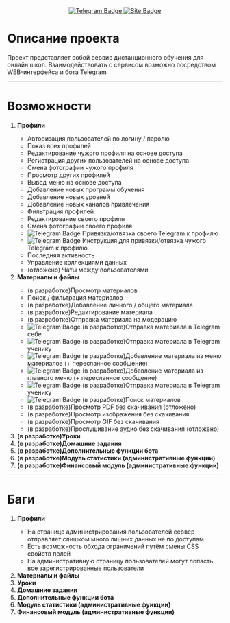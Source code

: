 <div id="badges" align="center">
    <a href="https://t.me/devil_on_the_wheel">
        <img src="https://img.shields.io/badge/разработчик-26A5E4?style=for-the-badge&logo=telegram&logoColor=white" alt="Telegram Badge"/>
    </a>
    <a href="http://80.87.192.255:8080">
        <img src="https://img.shields.io/badge/попробовать-0078D7?style=for-the-badge&logo=microsoftedge&logoColor=white" alt="Site Badge"/>
    </a>
</div>
<h1>Описание проекта</h1>
Проект представляет собой сервис дистанционного обучения для онлайн школ. Взаимодействовать с сервисом возможно посредством WEB-интерфейса и бота Telegram

---
<h1>Возможности</h1>
<ol>
    <li><b>Профили</b></li>
        <ul>
            <li>Авторизация пользователей по логину / паролю</li>
            <li>Показ всех профилей</li>
            <li>Редактирование чужого профиля на основе доступа</li>
            <li>Регистрация других пользователей на основе доступа</li>
            <li>Смена фотографии чужого профиля</li>
            <li>Просмотр других профилей</li>
            <li>Вывод меню на основе доступа</li>
            <li>Добавление новых программ обучения</li>
            <li>Добавление новых уровней</li>
            <li>Добавление новых каналов привлечения</li>
            <li>Фильтрация профилей</li>
            <li>Редактирование своего профиля</li>
            <li>Смена фотографии своего профиля</li>
            <li><img src="https://img.shields.io/badge/TG-26A5E4?style=for-the-badge&logo=telegram&logoColor=white" alt="Telegram Badge"/>
                Привязка/отвязка своего Telegram к профилю</li>
            <li><img src="https://img.shields.io/badge/TG-26A5E4?style=for-the-badge&logo=telegram&logoColor=white" alt="Telegram Badge"/>
                Инструкция для привязки/отвязка чужого Telegram к профилю</li>
            <li>Последняя активность</li>
            <li>Управление коллекциями данных</li>
            <li>(отложено) Чаты между пользователями</li>
        </ul>
    <li><span><b>Материалы и файлы</b></span></li>
        <ul>
            <li>(в разработке)Просмотр материалов</li>
            <li>Поиск / фильтрация материалов</li>
            <li>(в разработке)Добавление личного / общего материала</li>
            <li>(в разработке)Редактирование материала</li>
            <li>(в разработке)Отправка материала на модерацию</li>
            <li><img src="https://img.shields.io/badge/TG-26A5E4?style=for-the-badge&logo=telegram&logoColor=white" alt="Telegram Badge"/>
                (в разработке)Отправка материала в Telegram себе</li>
            <li><img src="https://img.shields.io/badge/TG-26A5E4?style=for-the-badge&logo=telegram&logoColor=white" alt="Telegram Badge"/>
                (в разработке)Отправка материала в Telegram ученику</li>
            <li><img src="https://img.shields.io/badge/TG-26A5E4?style=for-the-badge&logo=telegram&logoColor=white" alt="Telegram Badge"/>
                (в разработке)Добавление материала из меню материалов (+ пересланное сообщение)</li>
            <li><img src="https://img.shields.io/badge/TG-26A5E4?style=for-the-badge&logo=telegram&logoColor=white" alt="Telegram Badge"/>
                (в разработке)Добавление материала из главного меню (+ пересланное сообщение)</li>
            <li><img src="https://img.shields.io/badge/TG-26A5E4?style=for-the-badge&logo=telegram&logoColor=white" alt="Telegram Badge"/>
                (в разработке)Отправка материала в Telegram ученику</li>
            <li><img src="https://img.shields.io/badge/TG-26A5E4?style=for-the-badge&logo=telegram&logoColor=white" alt="Telegram Badge"/>
                (в разработке)Поиск материалов</li>
            <li>(в разработке)Просмотр PDF без скачивания (отложено)</li>
            <li>(в разработке)Просмотр изображения без скачивания</li>
            <li>(в разработке)Просмотр GIF без скачивания</li>
            <li>(в разработке)Прослушивание аудио без скачивания (отложено)</li>
        </ul>
    <li><span><b>(в разработке)Уроки</b></span></li>
    <li><span><b>(в разработке)Домашние задания</b></span></li>
    <li><span><b>(в разработке)Дополнительные функции бота</b></span></li>
    <li><span><b>(в разработке)Модуль статистики (административные функции)</b></span></li>
    <li><span><b>(в разработке)Финансовый модуль (административные функции)</b></span></li>
</ol>

---
<h1>Баги</h1>
<ol>
    <li><b>Профили</b></li>
        <ul>
            <li>На странице администрирования пользователей сервер отправляет слишком много лишних данных не по доступам</li>
            <li>Есть возможность обхода ограничений путём смены CSS свойств полей</li>
            <li>На административную страницу пользователей могут попасть все зарегистрированные пользователи</li>
        </ul>
    <li><span><b>Материалы и файлы</b></span></li>
    <li><span><b>Уроки</b></span></li>
    <li><span><b>Домашние задания</b></span></li>
    <li><span><b>Дополнительные функции бота</b></span></li>
    <li><span><b>Модуль статистики (административные функции)</b></span></li>
    <li><span><b>Финансовый модуль (административные функции)</b></span></li>
</ol>

